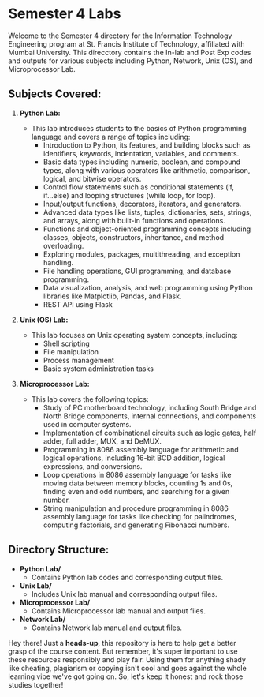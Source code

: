 # Semester 4 Labs

Welcome to the Semester 4 directory for the Information Technology Engineering program at St. Francis Institute of Technology, affiliated with Mumbai University. This direcctory contains the In-lab and Post Exp codes and outputs for various subjects including Python, Network, Unix (OS), and Microprocessor Lab.

## Subjects Covered:
1. **Python Lab:** 
   - This lab introduces students to the basics of Python programming language and covers a range of topics including:
     - Introduction to Python, its features, and building blocks such as identifiers, keywords, indentation, variables, and comments.
     - Basic data types including numeric, boolean, and compound types, along with various operators like arithmetic, comparison, logical, and bitwise operators.
     - Control flow statements such as conditional statements (if, if...else) and looping structures (while loop, for loop).
     - Input/output functions, decorators, iterators, and generators.
     - Advanced data types like lists, tuples, dictionaries, sets, strings, and arrays, along with built-in functions and operations.
     - Functions and object-oriented programming concepts including classes, objects, constructors, inheritance, and method overloading.
     - Exploring modules, packages, multithreading, and exception handling.
     - File handling operations, GUI programming, and database programming.
     - Data visualization, analysis, and web programming using Python libraries like Matplotlib, Pandas, and Flask.
     - REST API using Flask

2. **Unix (OS) Lab:**
   - This lab focuses on Unix operating system concepts, including:
     - Shell scripting
     - File manipulation
     - Process management
     - Basic system administration tasks

3. **Microprocessor Lab:**
   - This lab covers the following topics:
     - Study of PC motherboard technology, including South Bridge and North Bridge components, internal connections, and components used in computer systems.
     - Implementation of combinational circuits such as logic gates, half adder, full adder, MUX, and DeMUX.
     - Programming in 8086 assembly language for arithmetic and logical operations, including 16-bit BCD addition, logical expressions, and conversions.
     - Loop operations in 8086 assembly language for tasks like moving data between memory blocks, counting 1s and 0s, finding even and odd numbers, and searching for a given number.
     - String manipulation and procedure programming in 8086 assembly language for tasks like checking for palindromes, computing factorials, and generating Fibonacci numbers.

## Directory Structure:
- **Python Lab/**
  - Contains Python lab codes and corresponding output files.
- **Unix Lab/**
  - Includes Unix lab manual and corresponding output files.
- **Microprocessor Lab/**
  - Contains Microprocessor lab manual and output files.
- **Network Lab/**
  - Contains Network lab manual and output files.

Hey there! Just a **heads-up**, this repository is here to help  get a better grasp of the course content. But remember, it's super important to use these resources responsibly and play fair. Using them for anything shady like cheating, plagiarism or copying isn't cool and goes against the whole learning vibe we've got going on. So, let's keep it honest and rock those studies together!


